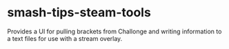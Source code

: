 # smash-tips-steam-tools
Provides a UI for pulling brackets from Challonge and writing information to a text files for use with a stream overlay.
